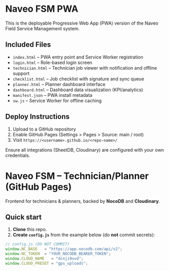 # Naveo FSM PWA

This is the deployable Progressive Web App (PWA) version of the Naveo Field Service Management system.

## Included Files

- `index.html` – PWA entry point and Service Worker registration
- `login.html` – Role-based login screen
- `technician.html` – Technician job viewer with notification and offline support
- `checklist.html` – Job checklist with signature and sync queue
- `planner.html` – Planner dashboard interface
- `dashboard.html` – Dashboard data visualization (KPI/analytics)
- `manifest.json` – PWA install metadata
- `sw.js` – Service Worker for offline caching

## Deploy Instructions

1. Upload to a GitHub repository
2. Enable GitHub Pages (Settings > Pages > Source: main / root)
3. Visit `https://<username>.github.io/<repo-name>/`

Ensure all integrations (SheetDB, Cloudinary) are configured with your own credentials.


# Naveo FSM – Technician/Planner (GitHub Pages)

Frontend for technicians & planners, backed by **NocoDB** and **Cloudinary**.

## Quick start

1. **Clone** this repo.
2. **Create `config.js`** from the example below (do **not** commit secrets):

```js
// config.js (DO NOT COMMIT)
window.NC_BASE   = "https://app.nocodb.com/api/v2";
window.NC_TOKEN  = "YOUR_NOCODB_BEARER_TOKEN";
window.CLOUD_NAME   = "dcnji9xvd";
window.CLOUD_PRESET = "gps_uploads";
